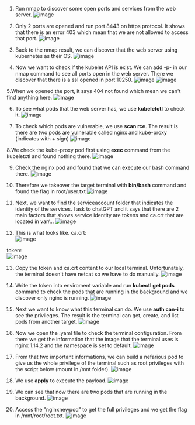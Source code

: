 1. Run nmap to discover some open ports and services from the web server.
![image](https://github.com/LawsonSchwantz/Writeups/assets/74954683/ce8cf887-54a0-4369-8904-1a31ea201642)

2. Only 2 ports are opened and run port 8443 on https protocol. It shows that there is an error 403 which mean that we are not allowed to access that port.
![image](https://github.com/LawsonSchwantz/Writeups/assets/74954683/b6f8c0b7-0c51-47a1-8494-092081d631c5)

3. Back to the nmap result, we can discover that the web server using kubernetes as their OS.
![image](https://github.com/LawsonSchwantz/Writeups/assets/74954683/385c0bc1-6582-4218-ac5c-18ba7ca860df)

4. Now we want to check if the kubelet API is exist. We can add -p- in our nmap command to see all ports open in the web server. There we discover that there is a ssl opened in port 10250.
![image](https://github.com/LawsonSchwantz/Writeups/assets/74954683/2314e72a-441e-402b-948c-df9a664c7710)
![image](https://github.com/LawsonSchwantz/Writeups/assets/74954683/6b748eb8-5b5c-43a2-8a8d-c6433153d5f8)

5.When we opened the port, it says 404 not found which mean we can't find anything here.
![image](https://github.com/LawsonSchwantz/Writeups/assets/74954683/bc070816-dcec-44c6-977f-dd43ae40d076)

6. To see what pods that the web server has, we use **kubeletctl** to check it.
![image](https://github.com/LawsonSchwantz/Writeups/assets/74954683/1a38bb67-6584-4fcd-ae44-66f40434b4e8)

7. To check which pods are vulnerable, we use **scan rce**. The result is there are two pods are vulnerable called nginx and kube-proxy (indicates with + sign)
![image](https://github.com/LawsonSchwantz/Writeups/assets/74954683/6029920a-ee83-48b6-a86e-54262ddb3f24)

8.We check the kube-proxy pod first using **exec** command from the kubeletctl and found nothing there.
![image](https://github.com/LawsonSchwantz/Writeups/assets/74954683/f28861af-dd0d-4098-9858-164f5622cc8e)

9. Check the nginx pod and found that we can execute our bash command there.
![image](https://github.com/LawsonSchwantz/Writeups/assets/74954683/da7670f9-c722-4c3b-8152-759aef2abaf4)

10. Therefore we takeover the target terminal with **bin/bash** command and found the flag in root/user.txt
![image](https://github.com/LawsonSchwantz/Writeups/assets/74954683/c2ffb4ff-f5f5-4e9a-b48a-819296524ab9)

11. Next, we want to find the serviceaccount folder that indicates the identity of the services. I ask to chatGPT and it says that there are 2 main factors that shows service identity are tokens and ca.crt that are located in var/...
![image](https://github.com/LawsonSchwantz/Writeups/assets/74954683/98f80731-c636-4421-9d1f-7fe1279945e9)

12. This is what looks like.
ca.crt: <br>
![image](https://github.com/LawsonSchwantz/Writeups/assets/74954683/7e66c5be-2158-429a-ba1c-aeadc5481cd8)

token: <br>
![image](https://github.com/LawsonSchwantz/Writeups/assets/74954683/ff488e04-ecd2-49b0-847d-d53d508538e5)

13. Copy the token and ca.crt content to our local terminal. Unfortunately, the terminal doesn't have netcat so we have to do manually.
![image](https://github.com/LawsonSchwantz/Writeups/assets/74954683/2c01a160-509e-43f9-a241-f3175b1d5c94)

14. Write the token into enviroment variable and run **kubectl get pods** command to check the pods that are running in the background and we discover only nginx is running.
![image](https://github.com/LawsonSchwantz/Writeups/assets/74954683/d300d733-4116-4138-ab32-4544f4d8512e)

15. Next we want to know what this terminal can do. We use **auth can-i** to see the privileges. The result is the terminal can get, create, and list pods from another target.
![image](https://github.com/LawsonSchwantz/Writeups/assets/74954683/5ec92aff-2eca-4baf-b239-b47bd7abd3e9)

16. Now we open the .yaml file to check the terminal configuration. From there we get the information that the image that the terminal uses is nginx 1.14.2 and the namespace is set to default.
![image](https://github.com/LawsonSchwantz/Writeups/assets/74954683/e3e8ff41-687c-4cdb-9185-6cbf6395b307)

17. From that two important informations, we can build a nefarious pod to give us the whole privilege of the terminal such as root privileges with the script below (mount in /mnt folder). 
![image](https://github.com/LawsonSchwantz/Writeups/assets/74954683/adc1dc49-f234-4c27-b013-b8226a11dcb3)

18. We use **apply** to execute the payload.
![image](https://github.com/LawsonSchwantz/Writeups/assets/74954683/30e8d8cd-0d7a-41f4-86e6-e23457b715df)

19. We can see that now there are two pods that are running in the background.
![image](https://github.com/LawsonSchwantz/Writeups/assets/74954683/ad6311fe-cb6e-47ca-b032-ad613df64189)

20. Access the "nginxnewpod" to get the full privileges and we get the flag in /mnt/root/root.txt.
![image](https://github.com/LawsonSchwantz/Writeups/assets/74954683/434f44d6-048f-4f8a-99a5-cc81d72c0532)


























































